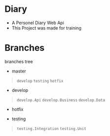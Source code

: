 # Diary
- A Personel Diary Web Api
- This Project was made for training
# Branches

branches tree

* master
> `develop` `testing` `hotfix` 

* develop
>`develop.Api`
>`develop.Business`
>`develop.Data`

* hotfix

* testing
>`testing.Integration`
>`testing.Unit`
